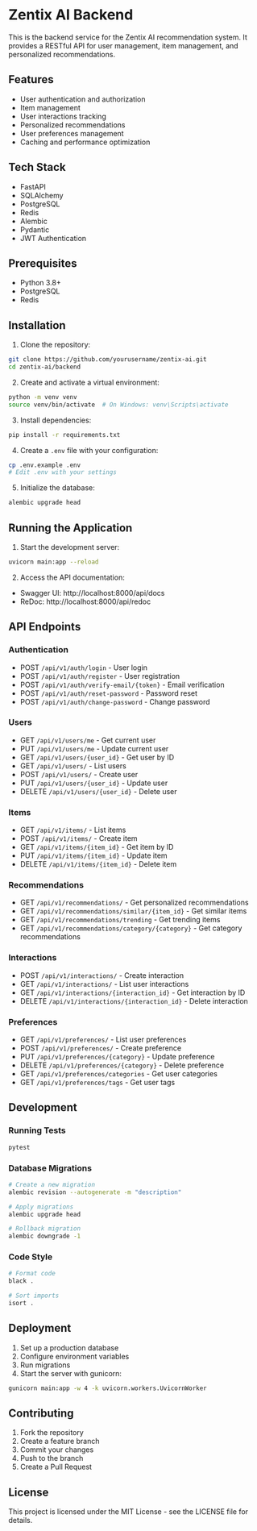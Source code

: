 # Zentix AI Backend

This is the backend service for the Zentix AI recommendation system. It provides a RESTful API for user management, item management, and personalized recommendations.

## Features

- User authentication and authorization
- Item management
- User interactions tracking
- Personalized recommendations
- User preferences management
- Caching and performance optimization

## Tech Stack

- FastAPI
- SQLAlchemy
- PostgreSQL
- Redis
- Alembic
- Pydantic
- JWT Authentication

## Prerequisites

- Python 3.8+
- PostgreSQL
- Redis

## Installation

1. Clone the repository:
```bash
git clone https://github.com/yourusername/zentix-ai.git
cd zentix-ai/backend
```

2. Create and activate a virtual environment:
```bash
python -m venv venv
source venv/bin/activate  # On Windows: venv\Scripts\activate
```

3. Install dependencies:
```bash
pip install -r requirements.txt
```

4. Create a `.env` file with your configuration:
```bash
cp .env.example .env
# Edit .env with your settings
```

5. Initialize the database:
```bash
alembic upgrade head
```

## Running the Application

1. Start the development server:
```bash
uvicorn main:app --reload
```

2. Access the API documentation:
- Swagger UI: http://localhost:8000/api/docs
- ReDoc: http://localhost:8000/api/redoc

## API Endpoints

### Authentication
- POST `/api/v1/auth/login` - User login
- POST `/api/v1/auth/register` - User registration
- POST `/api/v1/auth/verify-email/{token}` - Email verification
- POST `/api/v1/auth/reset-password` - Password reset
- POST `/api/v1/auth/change-password` - Change password

### Users
- GET `/api/v1/users/me` - Get current user
- PUT `/api/v1/users/me` - Update current user
- GET `/api/v1/users/{user_id}` - Get user by ID
- GET `/api/v1/users/` - List users
- POST `/api/v1/users/` - Create user
- PUT `/api/v1/users/{user_id}` - Update user
- DELETE `/api/v1/users/{user_id}` - Delete user

### Items
- GET `/api/v1/items/` - List items
- POST `/api/v1/items/` - Create item
- GET `/api/v1/items/{item_id}` - Get item by ID
- PUT `/api/v1/items/{item_id}` - Update item
- DELETE `/api/v1/items/{item_id}` - Delete item

### Recommendations
- GET `/api/v1/recommendations/` - Get personalized recommendations
- GET `/api/v1/recommendations/similar/{item_id}` - Get similar items
- GET `/api/v1/recommendations/trending` - Get trending items
- GET `/api/v1/recommendations/category/{category}` - Get category recommendations

### Interactions
- POST `/api/v1/interactions/` - Create interaction
- GET `/api/v1/interactions/` - List user interactions
- GET `/api/v1/interactions/{interaction_id}` - Get interaction by ID
- DELETE `/api/v1/interactions/{interaction_id}` - Delete interaction

### Preferences
- GET `/api/v1/preferences/` - List user preferences
- POST `/api/v1/preferences/` - Create preference
- PUT `/api/v1/preferences/{category}` - Update preference
- DELETE `/api/v1/preferences/{category}` - Delete preference
- GET `/api/v1/preferences/categories` - Get user categories
- GET `/api/v1/preferences/tags` - Get user tags

## Development

### Running Tests
```bash
pytest
```

### Database Migrations
```bash
# Create a new migration
alembic revision --autogenerate -m "description"

# Apply migrations
alembic upgrade head

# Rollback migration
alembic downgrade -1
```

### Code Style
```bash
# Format code
black .

# Sort imports
isort .
```

## Deployment

1. Set up a production database
2. Configure environment variables
3. Run migrations
4. Start the server with gunicorn:
```bash
gunicorn main:app -w 4 -k uvicorn.workers.UvicornWorker
```

## Contributing

1. Fork the repository
2. Create a feature branch
3. Commit your changes
4. Push to the branch
5. Create a Pull Request

## License

This project is licensed under the MIT License - see the LICENSE file for details. 